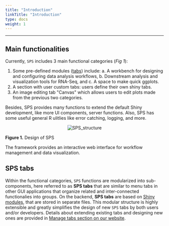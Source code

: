 ```yaml
---
title: "Introduction"
linkTitle: "Introduction"
type: docs
weight: 1
---
```


*****

## Main functionalities 

Currently, `SPS` includes 3 main functional categories (*Fig 1*): 

 1. Some pre-defined modules ([tabs](#sps-tabs)) include: 
    a. A workbench for designing and configuring data analysis workflows, 
    b. Downstream analysis and visualization tools for RNA-Seq, and 
    c. A space to make quick ggplots. 
 2. A section with user custom tabs: users define their own shiny tabs.  
 3. An image editing tab "Canvas" which allows users to edit plots made from 
    the previous two categories. 

Besides, SPS provides many functions to extend the default Shiny development, like 
more UI components, server functions. Also, SPS has some useful general R ulitlies
like error catching, logging, and more. 

<center id="sps_structure">

![SPS_structure](../img/sps_structure.png)

</center>

**Figure 1.** Design of SPS

The framework provides an
interactive web interface for workflow management and data visualization.

## SPS tabs

Within the functional categories, `SPS` functions are modularized into
sub-components, here referred to as **SPS tabs** that are similar to 
menu tabs in other GUI applications that organize related and inter-connected 
functionalies into groups. On the backend, **SPS tabs** are based on [Shiny modules](https://shiny.rstudio.com/articles/modules.html), 
that are stored in separate files. This modular structure is highly extensible 
and greatly simplifies the design of new `SPS` tabs by both users and/or developers. 
Details about extending existing tabs and designing new ones are provided in 
[Manage tabs section on our website](https://systempipe.org/sps/adv_features/tabs/). 

